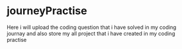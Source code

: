 # journeyPractise
Here i will upload the coding question that i have solved in my  coding journay and also store my all project that i have created in my coding practise
